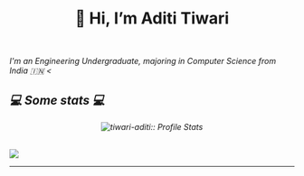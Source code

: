 <h1 align = "center">👋 Hi, I’m  Aditi Tiwari </h1>
<br />

<p><em>I'm an Engineering Undergraduate, majoring in Computer Science from India 🇮🇳
<
<h2>💻 Some stats 💻</h2>


<p align = "center"><img src="https://github-readme-stats.vercel.app/api?username=tiwari-aditi&show_icons=true&theme=synthwave" alt="tiwari-aditi:: Profile Stats" /> </p> 
<br>
<a href="https://github.com/tiwari-aditi/github-readme-stats"><img align="center" src="https://github-readme-stats.vercel.app/api/top-langs/?username=tiwari-aditi&layout=compact&theme=buefy&hide_border=true" /></a>

---

